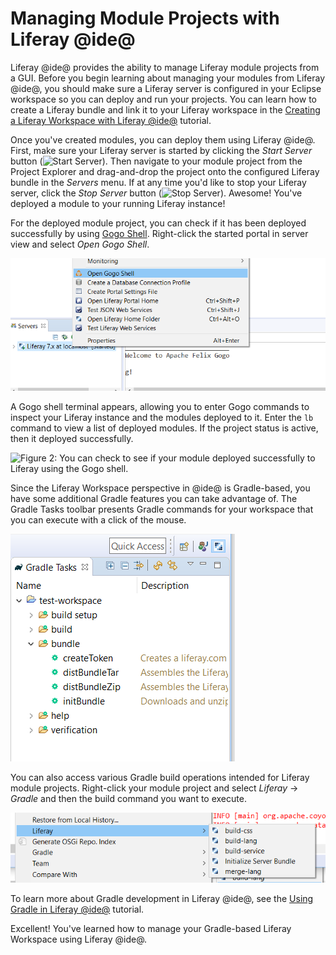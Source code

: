 # Managing Module Projects with Liferay @ide@ [](id=managing-module-projects-with-liferay-ide)

Liferay @ide@ provides the ability to manage Liferay module projects from a GUI.
Before you begin learning about managing your modules from Liferay @ide@, you
should make sure a Liferay server is configured in your Eclipse workspace so you
can deploy and run your projects. You can learn how to create a Liferay bundle
and link it to your Liferay workspace in the [Creating a Liferay Workspace with Liferay @ide@](/develop/tutorials/-/knowledge_base/7-0/creating-a-liferay-workspace-with-liferay-ide)
tutorial.

Once you've created modules, you can deploy them using Liferay @ide@. First, make
sure your Liferay server is started by clicking the *Start Server* button
(![Start Server](../../../images/icon-start-server.png)). Then navigate to your
module project from the Project Explorer and drag-and-drop the project onto the
configured Liferay bundle in the *Servers* menu. If at any time you'd like to
stop your Liferay server, click the *Stop Server* button
(![Stop Server](../../../images/icon-stop-server.png)). Awesome! You've deployed
a module to your running Liferay instance!

For the deployed module project, you can check if it has been deployed
successfully by using
[Gogo Shell](/develop/reference/-/knowledge_base/7-0/using-the-felix-gogo-shell).
Right-click the started portal in server view and select
*Open Gogo Shell*.

![Figure 1: Select *Open Gogo Shell* to open a terminal window in @ide@ using Gogo shell.](../../../images/open-gogo-shell.png)

A Gogo shell terminal appears, allowing you to enter Gogo commands to inspect
your Liferay instance and the modules deployed to it. Enter the `lb` command to
view a list of deployed modules. If the project status is active, then it
deployed successfully.

![Figure 2: You can check to see if your module deployed successfully to Liferay using the Gogo shell.](../../../images/gogo-deploy-successful.png)

Since the Liferay Workspace perspective in @ide@ is Gradle-based, you have some
additional Gradle features you can take advantage of. The Gradle Tasks toolbar
presents Gradle commands for your workspace that you can execute with a click of
the mouse.

![Figure 3: The Gradle Task toolbar offers Gradle tasks and their descriptions, which can be executed by double-clicking them.](../../../images/gradle-task-toolbar.png)

You can also access various Gradle build operations intended for Liferay module
projects. Right-click your module project and select *Liferay* &rarr; *Gradle*
and then the build command you want to execute.

![Figure 4: You can execute build operations by right-clicking the Gradle project in the Project Explorer.](../../../images/gradle-build-operations.png)

To learn more about Gradle development in Liferay @ide@, see the
[Using Gradle in Liferay @ide@](/develop/tutorials/-/knowledge_base/7-0/using-gradle-in-liferay-ide)
tutorial.

Excellent! You've learned how to manage your Gradle-based Liferay Workspace
using Liferay @ide@.
